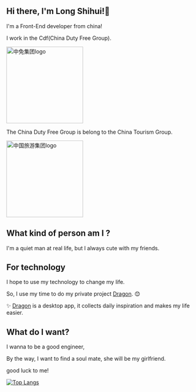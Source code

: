 ## Hi there, I'm Long Shihui!👋

I'm a Front-End developer from china!

I work in the Cdf(China Duty Free Group).

<img alt="中免集团logo" width="200" src="https://user-images.githubusercontent.com/17525817/185780097-afb8e9a2-5386-4926-95a6-4b0b40089591.png">

The China Duty Free Group is belong to the China Tourism Group.

<img alt="中国旅游集团logo" width="200" src="https://user-images.githubusercontent.com/17525817/188295017-f73703d9-4d6e-40d3-aefa-b65ca5bf327b.png">

## What kind of person am I ?

I'm a quiet man at real life, but I always cute with my friends.

## For technology

I hope to use my technology to change my life. 

So, I use my time to do my private project [Dragon](https://github.com/longshihui/dragon). :blush:

:sparkles: [Dragon](https://github.com/longshihui/dragon) is a desktop app, it collects daily inspiration and makes my life easier.


## What do I want?

I wanna to be a good engineer,

By the way, I want to find a soul mate, she will be my girlfriend.

good luck to me!

[![Top Langs](https://github-readme-stats.vercel.app/api/top-langs/?username=longshihui&theme=radical)](https://github.com/anuraghazra/github-readme-stats)
